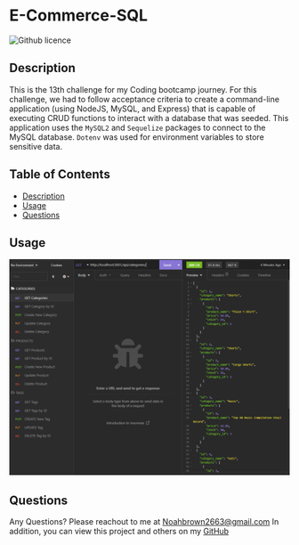 # E-Commerce-SQL


![Github licence](http://img.shields.io/badge/license-MIT-blue.svg)
  
  
## Description
This is the 13th challenge for my Coding bootcamp journey. For this challenge, we had to follow acceptance criteria to create a command-line application (using NodeJS, MySQL, and Express) that is capable of executing CRUD functions to interact with a database that was seeded. This application uses the ``MySQL2`` and ``Sequelize`` packages to connect to the MySQL database. ``Dotenv`` was used for environment variables to store sensitive data.
  
## Table of Contents
* [Description](#description)
* [Usage](#usage)
* [Questions](#questions)
  
## Usage

![](./assets/images/screenshot.PNG)
  
## Questions
Any Questions? Please reachout to me at Noahbrown2663@gmail.com
In addition, you can view this project and others on my [GitHub](https://github.com/Noahbrown26)
